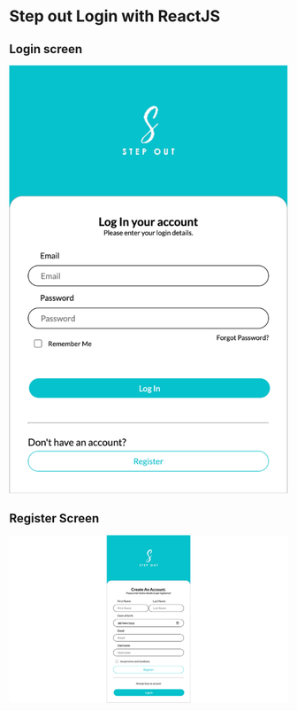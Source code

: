 # Step out Login with ReactJS
## Login screen
![Image](https://github.com/khadija-batool/react-step-out-login/blob/main/src/assets/logo/screen-snaps/img-1.png?raw=true)

## Register Screen

![Image](https://github.com/khadija-batool/react-step-out-login/blob/main/src/assets/logo/screen-snaps/img-2.png?raw=true)